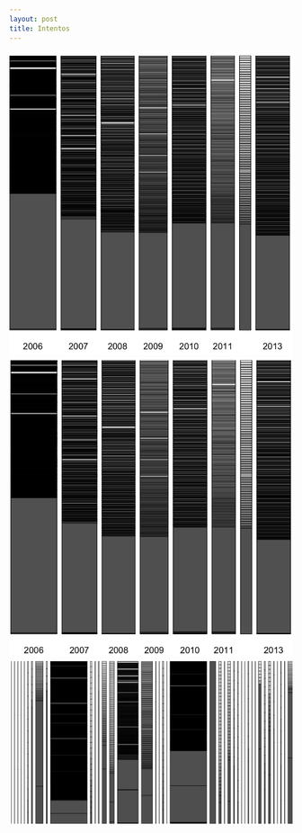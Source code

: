 ```yaml
---
layout: post
title: Intentos
---
```



![_config.yml](/images/2014/08/22/intentos_1.png)
![_config.yml](/images/2014/08/22/intentos_2.png)
![_config.yml](/images/2014/08/22/intentos_3.png)